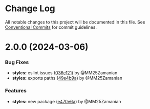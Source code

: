 # Change Log

All notable changes to this project will be documented in this file.
See [Conventional Commits](https://conventionalcommits.org) for commit guidelines.

# 2.0.0 (2024-03-06)

### Bug Fixes

* **styles:** eslint issues ([036e121](https://github.com/gecut/hybrid-ui/commit/036e12134efe38e77516834201256ef66c2f3596)) by @MM25Zamanian
* **styles:** exports paths ([49e4b9a](https://github.com/gecut/hybrid-ui/commit/49e4b9a3bf8e31ef94ee35b28ff816e917a196d1)) by @MM25Zamanian

### Features

* **styles:** new package ([e470e6a](https://github.com/gecut/hybrid-ui/commit/e470e6af50ae89f4d72be5e0319dc8e0a5cbdce5)) by @MM25Zamanian
